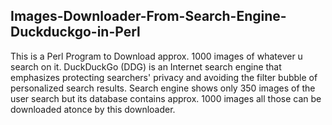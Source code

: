 Images-Downloader-From-Search-Engine-Duckduckgo-in-Perl
-------------------------------------------------------
This is a Perl Program to Download approx. 1000 images of whatever u search on it. DuckDuckGo (DDG) is an Internet search engine that emphasizes protecting searchers' privacy and avoiding the filter bubble of personalized search results. Search engine shows only 350 images of the user search but its database contains approx. 1000 images all those can be downloaded atonce by this downloader.
